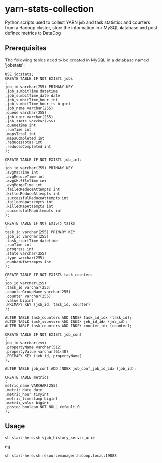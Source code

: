 # yarn-stats-collection

Python scripts used to collect YARN job and task statistics and counters from a Hadoop cluster, store the information in a MySQL database and post defined metrics to DataDog.

## Prerequisites

The following tables need to be created in MySQL in a database named 'jobstats':

	USE jobstats;
	CREATE TABLE IF NOT EXISTS jobs 
	(
	job_id varchar(255) PRIMARY KEY
	,job_sumbitTime datetime
	,job_sumbitTime_date date
	,job_sumbitTime_hour int
	,job_sumbitTime_hour_ts bigint
	,job_name varchar(255)
	,queue varchar(255)
	,job_user varchar(255)
	,job_state varchar(255)
	,queueTime int
	,runTime int
	,mapsTotal int
	,mapsCompleted int
	,reducesTotal int
	,reducesCompleted int
	);
	
	CREATE TABLE IF NOT EXISTS job_info
	(
	job_id varchar(255) PRIMARY KEY
	,avgMapTime int
	,avgReduceTime int
	,avgShuffleTime int
	,avgMergeTime int
	,failedReduceAttempts int
	,killedReduceAttempts int
	,successfulReduceAttempts int
	,failedMapAttempts int
	,killedMapAttempts int
	,successfulMapAttempts int
	);

	CREATE TABLE IF NOT EXISTS tasks
	(
	task_id varchar(255) PRIMARY KEY
	,job_id varchar(255)
	,task_startTime datetime
	,runTime int
	,progress int
	,state varchar(255) 
	,type varchar(255)
	,numberOfAttempts int
	);

	CREATE TABLE IF NOT EXISTS task_counters
	(
	job_id varchar(255)
	,task_id varchar(255)
	,counterGroupName varchar(255)
	,counter varchar(255)
	,value bigint
	,PRIMARY KEY (job_id, task_id, counter)
	);

	ALTER TABLE task_counters ADD INDEX task_id_idx (task_id);
	ALTER TABLE task_counters ADD INDEX job_id_idx (job_id);
	ALTER TABLE task_counters ADD INDEX counter_idx (counter);

	CREATE TABLE IF NOT EXISTS job_conf
	(
	job_id varchar(255)
	,propertyName varchar(512)
	,propertyValue varchar(61440)
	,PRIMARY KEY (job_id, propertyName)
	);
	
	ALTER TABLE job_conf ADD INDEX job_conf_job_id_idx (job_id);
	
	CREATE TABLE metrics
	(
	metric_name VARCHAR(255)
	,metric_date date
	,metric_hour tinyint
	,metric_timestamp bigint
	,metric_value bigint
	,posted boolean NOT NULL default 0
	);

## Usage

	sh start-here.sh <job_history_server_uri>

eg

	sh start-here.sh resourcemanager.hadoop.local:19888